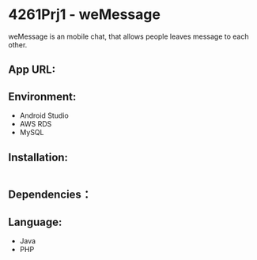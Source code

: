 # 4261Prj1 - weMessage
weMessage is an mobile chat, that allows people leaves message to each other. 

## App URL: 

## Environment:
- Android Studio
- AWS RDS
- MySQL

## Installation:
```bash
```

## Dependencies：

## Language:
- Java
- PHP
